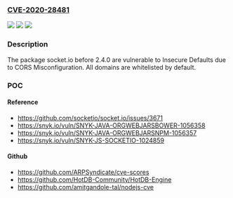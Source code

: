 ### [CVE-2020-28481](https://cve.mitre.org/cgi-bin/cvename.cgi?name=CVE-2020-28481)
![](https://img.shields.io/static/v1?label=Product&message=socket.io&color=blue)
![](https://img.shields.io/static/v1?label=Version&message=unspecified%20&color=brightgreen)
![](https://img.shields.io/static/v1?label=Vulnerability&message=Insecure%20Defaults&color=brightgreen)

### Description

The package socket.io before 2.4.0 are vulnerable to Insecure Defaults due to CORS Misconfiguration. All domains are whitelisted by default.

### POC

#### Reference
- https://github.com/socketio/socket.io/issues/3671
- https://snyk.io/vuln/SNYK-JAVA-ORGWEBJARSBOWER-1056358
- https://snyk.io/vuln/SNYK-JAVA-ORGWEBJARSNPM-1056357
- https://snyk.io/vuln/SNYK-JS-SOCKETIO-1024859

#### Github
- https://github.com/ARPSyndicate/cve-scores
- https://github.com/HotDB-Community/HotDB-Engine
- https://github.com/amitgandole-tal/nodejs-cve

